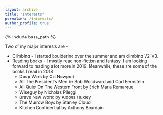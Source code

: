 ```yaml
---
layout: archive
title: "Interests"
permalink: /interests/
author_profile: true
---
```


{% include base_path %}

Two of my major interests are - 
* Climbing - I started bouldering over the summer and am climbing V2-V3.
* Reading books - I mostly read non-fiction and fantasy. I am looking forward to reading a lot more in 2019. Meanwhile, these are some of the books I read in 2018 
    - Deep Work by Cal Newport
    - All The President's Men by Bob Woodward and Carl Bernstein
    - All Quiet On The Western Front by Erich Maria Remarque
    - Wiseguy by Nicholas Pileggi
    - Brave New World by Aldous Huxley
    - The Murrow Boys by Stanley Cloud
    - Kitchen Confidential by Anthony Bourdain